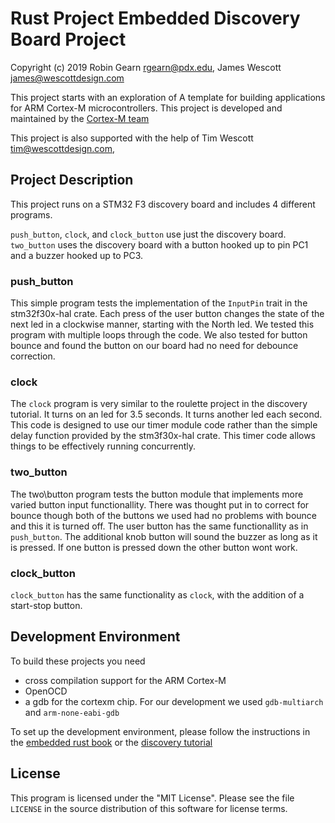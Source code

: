 # Rust Project Embedded Discovery Board Project
Copyright (c) 2019 Robin Gearn <rgearn@pdx.edu>, James Wescott 
<james@wescottdesign.com>

<!--TODO:  change this to acknowledgement of discovery tutorial and 
embedded rust book -->
This project starts with an exploration of A template for building 
applications for ARM Cortex-M microcontrollers. This project is developed 
and maintained by the [Cortex-M team][team]


This project is also supported with the help of Tim Wescott 
<tim@wescottdesign.com>, 

## Project Description
This project runs on a STM32 F3 discovery board and includes 4 different 
programs.

`push_button`, `clock`, and `clock_button` use just the discovery board.
`two_button` <!--and `timer` -->uses the discovery board with a button 
hooked up to pin PC1 and a buzzer hooked up to PC3.

### push\_button
This simple program tests the implementation of the `InputPin` trait in the 
stm32f30x-hal crate.  Each press of the user button changes the state of 
the next led in a clockwise manner, starting with the North led. We tested 
this program with multiple loops through the code.  We also tested for 
button bounce and found the button on our board had no need for debounce 
correction.

### clock
The `clock` program is very similar to the roulette project in the 
discovery tutorial.  It turns on an led for 3.5 seconds.  It turns another 
led each second.  This code is designed to use our timer module code rather 
than the simple delay function provided by the stm3f30x-hal crate.  This 
timer code allows things to be effectively running concurrently.

### two\_button
The two\button program tests the button module that implements more varied 
button input functionallity.  There was thought put in to correct for 
bounce though both of the buttons we used had no problems with bounce and 
this it is turned off.  The user button has the same functionallity as in 
`push_button`.  The additional knob button will sound the buzzer as long as 
it is pressed.  If one button is pressed down the other button wont work.

### clock\_button
`clock_button` has the same functionality as `clock`, with the addition of 
a start-stop button.

<!--TODO: Add program `timer`-->

## Development Environment

To build these projects you need 
* cross compilation support for the ARM Cortex-M
* OpenOCD
* a gdb for the cortexm chip. For our development we used `gdb-multiarch` 
  and `arm-none-eabi-gdb`


To set up the development environment, please follow the instructions in 
the [embedded rust 
book](https://rust-embedded.github.io/book/intro/install.html) or the 
[discovery 
tutorial](https://rust-embedded.github.io/discovery/03-setup/index.html)

## License

This program is licensed under the "MIT License".  Please
see the file `LICENSE` in the source distribution of this
software for license terms.

[team]: https://github.com/rust-embedded/wg#the-cortex-m-team

